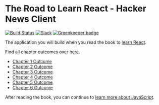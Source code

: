 # The Road to Learn React - Hacker News Client

[![Build Status](https://travis-ci.org/the-road-to-learn-react/hackernews-client.svg?branch=master)](https://travis-ci.org/the-road-to-learn-react/hackernews-client) [![Slack](https://slack-the-road-to-learn-react.wieruch.com/badge.svg)](https://slack-the-road-to-learn-react.wieruch.com/) [![Greenkeeper badge](https://badges.greenkeeper.io/the-road-to-learn-react/hackernews-client.svg)](https://greenkeeper.io/)

The application you will build when you read the book to [learn React](https://www.robinwieruch.de/the-road-to-learn-react/).

Find all chapter outcomes over [here](https://github.com/the-road-to-learn-react/hackernews-client).
* [Chapter 1 Outcome](https://github.com/the-road-to-learn-react/hackernews-client/tree/dc46f5efde0059d88a12a52886dd77b85997f78d)
* [Chapter 2 Outcome](https://github.com/the-road-to-learn-react/hackernews-client/tree/387b16504cad20ecf196662959087806c59de13f)
* [Chapter 3 Outcome](https://github.com/the-road-to-learn-react/hackernews-client/tree/ffbcb39b125a6cde080bffb74bdb8b4bd105cf75)
* [Chapter 4 Outcome](https://github.com/the-road-to-learn-react/hackernews-client/tree/1ee4c812f685c752a7e333a6b886875317800883)
* [Chapter 5 Outcome](https://github.com/the-road-to-learn-react/hackernews-client/tree/5e7cb9b8db98d1237badb462f40b4048462b21f1)
* [Chapter 6 Outcome](https://github.com/the-road-to-learn-react/hackernews-client/tree/62c8ed57ca2b00b8e35016379d013f9ce7bc5a7c)

After reading the book, you can continue to [learn more about JavaScript](https://roadtoreact.com).
